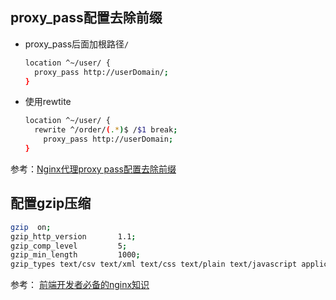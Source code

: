 ## proxy_pass配置去除前缀

- proxy_pass后面加根路径`/`

  ```bash
  location ^~/user/ {
  	proxy_pass http://userDomain/;
  }
  ```

- 使用rewtite

  ```bash
  location ^~/user/ {
  	rewrite ^/order/(.*)$ /$1 break;
      proxy_pass http://userDomain;
  }
  ```

  

参考：[Nginx代理proxy pass配置去除前缀](https://www.cnblogs.com/woshimrf/p/nginx-proxy-rewrite-url.html)



  ## 配置gzip压缩

```bash
gzip  on;
gzip_http_version       1.1;        
gzip_comp_level         5;
gzip_min_length         1000;
gzip_types text/csv text/xml text/css text/plain text/javascript application/javascript application/x-javascript application/json application/xml;
```

参考： [前端开发者必备的nginx知识](<https://zhuanlan.zhihu.com/p/65393365>)

